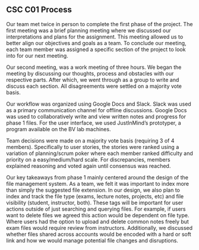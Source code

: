 ## CSC C01 Process

Our team met twice in person to complete the first phase of the project. 
The first meeting was a brief planning meeting where we discussed our 
interpretations and plans for the assignment. This meeting allowed us to 
better align our objectives and goals as a team. To conclude our 
meeting, each team member was assigned a specific section of the project 
to look into for our next meeting.

Our second meeting, was a work meeting of three hours. We began the 
meeting by discussing our thoughts, process and obstacles with our 
respective parts. After which, we went through as a group to write and 
discuss each section. All disagreements were settled on a majority vote 
basis.

Our workflow was organized using Google Docs and Slack. Slack was used 
as a primary communication channel for offline discussions. Google Docs 
was used to collaboratively write and view written notes and progress 
for phase 1 files. For the user interface, we used JustInMind’s 
prototyper, a program available on the BV lab machines.

Team decisions were made on a majority vote basis (requiring 3 of 4 
members). Specifically to user stories, the stories were ranked using a 
variation of planning/scrum poker where each member ranked difficulty 
and priority on a easy/medium/hard scale. For discrepancies, members 
explained reasoning and voted again until consensus was reached.

Our key takeaways from phase 1 mainly centered around the design of the 
file management system. As a team, we felt it was important to index 
more than simply the suggested file extension. In our design, we also 
plan to index and track the file type (exams, lecture notes, projects, 
etc) and file visibility (student, instructor, both). These tags will be 
important for user actions outside of just searching and querying files. 
For example, if users want to delete files we agreed this action would 
be dependent on file type. Where users had the option to upload and 
delete common notes freely but exam files would require review from 
instructors. Additionally, we discussed whether files shared across 
accounts would be encoded with a hard or soft link and how we would 
manage potential file changes and disruptions.

